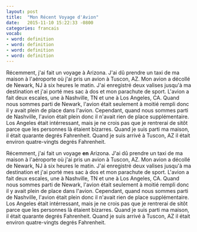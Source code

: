 ```yaml
---
layout: post
title:  "Mon Récent Voyage d'Avion"
date:   2015-11-10 15:22:33 -0800
categories: francais
vocab:
- word: definition
- word: definition
- word: definition
- word: definition
---
```

Récemment, j'ai fait un voyage à Arizona. J'ai dû prendre un taxi de ma maison à l'aéroporte où j'ai pris un avion à Tuscon, AZ. Mon avion a décollé de Newark, NJ à six heures le matin. <!--more-->J'ai enregistré deux valises jusqu'à ma destination et j'ai porté mes sac à dos et mon parachute de sport. L'avion a fait deux escales, une à Nashville, TN et une à Los Angeles, CA. Quand nous sommes parti de Newark, l'avion était seulement à moitié rempli donc il y avait plein de place dans l'avion. Cependant, quand nous sommes parti de Nashville, l'avion était plein donc il n'avait rien de place supplémentaire. Los Angeles était intérressant, mais je ne crois pas que je rentrerai de sitôt parce que les personnes là étaient bizarres. Quand je suis parti ma maison, il était quarante degrés Fahrenheit. Quand je suis arrivé à Tuscon, AZ il était environ quatre-vingts degrés Fahrenheit.  

  

Récemment, j'ai fait un voyage **en** Arizona. J'ai dû prendre un taxi de ma maison à l'aéroporte où j'ai pris un avion à Tuscon, AZ. Mon avion a décollé de Newark, NJ à six heures le matin. J'ai enregistré deux valises jusqu'à ma destination et j'ai porté mes sac à dos et mon parachute de sport. L'avion a fait deux escales, une à Nashville, TN et une à Los Angeles, CA. Quand nous sommes parti de Newark, l'avion était seulement à moitié rempli donc il y avait plein de place dans l'avion. Cependant, quand nous sommes parti de Nashville, l'avion était plein donc il n'avait rien de place supplémentaire. Los Angeles était intérressant, mais je ne crois pas que je rentrerai de sitôt parce que les personnes là étaient bizarres. Quand je suis parti ma maison, il était quarante degrés Fahrenheit. Quand je suis arrivé à Tuscon, AZ il était environ quatre-vingts degrés Fahrenheit.
